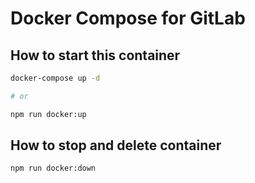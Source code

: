 # Docker Compose for GitLab

## How to start this container

```sh
docker-compose up -d

# or

npm run docker:up
```

## How to stop and delete container

```sh
npm run docker:down
```
